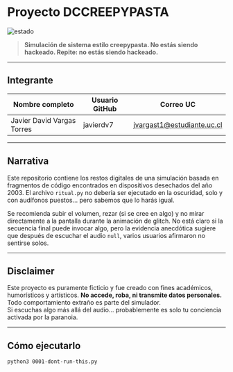 # Proyecto DCCREEPYPASTA

![estado](https://img.shields.io/badge/sello-Autorizado_por_el_Ritual-red)



> **Simulación de sistema estilo creepypasta. No estás siendo hackeado. Repite: no estás siendo hackeado.**

---

## Integrante

| Nombre completo              | Usuario GitHub | Correo UC                     |
|-----------------------------|----------------|-------------------------------|
| Javier David Vargas Torres  | javierdv7       | jvargast1@estudiante.uc.cl    |

---

## Narrativa

Este repositorio contiene los restos digitales de una simulación basada en fragmentos de código encontrados en dispositivos desechados del año 2003. El archivo `ritual.py` no debería ser ejecutado en la oscuridad, solo y con audífonos puestos... pero sabemos que lo harás igual.

Se recomienda subir el volumen, rezar (si se cree en algo) y no mirar directamente a la pantalla durante la animación de glitch. No está claro si la secuencia final puede invocar algo, pero la evidencia anecdótica sugiere que después de escuchar el audio `null`, varios usuarios afirmaron no sentirse solos.

---

## Disclaimer

Este proyecto es puramente ficticio y fue creado con fines académicos, humorísticos y artísticos. **No accede, roba, ni transmite datos personales.**  
Todo comportamiento extraño es parte del simulador.  
Si escuchas algo más allá del audio… probablemente es solo tu conciencia activada por la paranoia.

---

## Cómo ejecutarlo

```bash
python3 0001-dont-run-this.py

